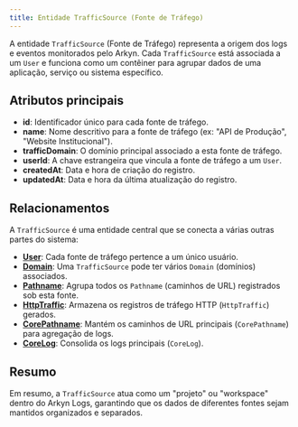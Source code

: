 ```yaml
---
title: Entidade TrafficSource (Fonte de Tráfego)
---
```


A entidade `TrafficSource` (Fonte de Tráfego) representa a origem dos logs e eventos monitorados pelo Arkyn. Cada `TrafficSource` está associada a um `User` e funciona como um contêiner para agrupar dados de uma aplicação, serviço ou sistema específico.

## Atributos principais

- **id**: Identificador único para cada fonte de tráfego.
- **name**: Nome descritivo para a fonte de tráfego (ex: "API de Produção", "Website Institucional").
- **trafficDomain**: O domínio principal associado a esta fonte de tráfego.
- **userId**: A chave estrangeira que vincula a fonte de tráfego a um `User`.
- **createdAt**: Data e hora de criação do registro.
- **updatedAt**: Data e hora da última atualização do registro.

## Relacionamentos

A `TrafficSource` é uma entidade central que se conecta a várias outras partes do sistema:

- [**User**](/user/introduction): Cada fonte de tráfego pertence a um único usuário.
- [**Domain**](/domain/introduction): Uma `TrafficSource` pode ter vários `Domain` (domínios) associados.
- [**Pathname**](/pathname/introduction): Agrupa todos os `Pathname` (caminhos de URL) registrados sob esta fonte.
- [**HttpTraffic**](/httptraffic/introduction): Armazena os registros de tráfego HTTP (`HttpTraffic`) gerados.
- [**CorePathname**](/corepathname/introduction): Mantém os caminhos de URL principais (`CorePathname`) para agregação de logs.
- [**CoreLog**](/corelog/introduction): Consolida os logs principais (`CoreLog`).

## Resumo

Em resumo, a `TrafficSource` atua como um "projeto" ou "workspace" dentro do Arkyn Logs, garantindo que os dados de diferentes fontes sejam mantidos organizados e separados.
